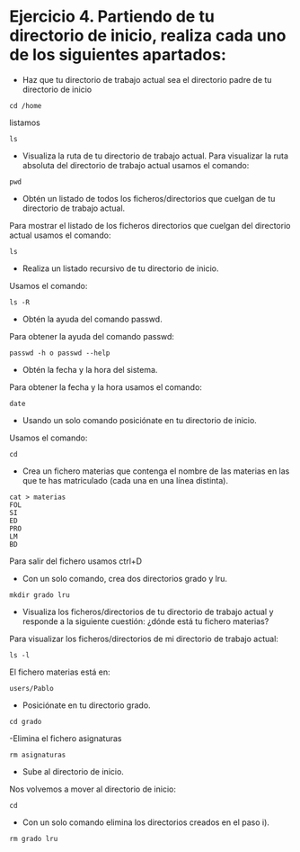 # Ejercicio 4. Partiendo de tu directorio de inicio, realiza cada uno de los siguientes apartados:

- Haz que tu directorio de trabajo actual sea el directorio padre de tu directorio de
inicio
~~~
cd /home
~~~
listamos 
~~~
ls
~~~
- Visualiza la ruta de tu directorio de trabajo actual.
Para visualizar la ruta absoluta del directorio de trabajo actual usamos el comando:
~~~
pwd
~~~
- Obtén un listado de todos los ficheros/directorios que cuelgan de tu directorio de
trabajo actual.

Para mostrar el listado de los ficheros directorios que cuelgan del directorio actual usamos el comando:
~~~
ls
~~~
- Realiza un listado recursivo de tu directorio de inicio.

Usamos el comando:
~~~
ls -R
~~~
- Obtén la ayuda del comando passwd.

Para obtener la ayuda del comando passwd:
~~~
passwd -h o passwd --help
~~~
- Obtén la fecha y la hora del sistema.

Para obtener la fecha y la hora usamos el comando:
~~~
date
~~~
- Usando un solo comando posiciónate en tu directorio de inicio.

Usamos el comando:
~~~
cd
~~~
- Crea un fichero materias que contenga el nombre de las materias en las que te has
matriculado (cada una en una línea distinta).

~~~
cat > materias
FOL
SI
ED
PRO
LM
BD
~~~
Para salir del fichero usamos ctrl+D
- Con un solo comando, crea dos directorios grado y lru.
~~~
mkdir grado lru
~~~

- Visualiza los ficheros/directorios de tu directorio de trabajo actual y responde a la
siguiente cuestión: ¿dónde está tu fichero materias?

Para visualizar los ficheros/directorios de mi directorio de trabajo actual:
~~~
ls -l
~~~
El fichero materias está en:
~~~
users/Pablo
~~~
- Posiciónate en tu directorio grado.
~~~
cd grado
~~~
-Elimina el fichero asignaturas 
~~~
rm asignaturas
~~~
- Sube al directorio de inicio.

Nos volvemos a mover al directorio de inicio:
~~~
cd
~~~

- Con un solo comando elimina los directorios creados en el paso i). 
~~~
rm grado lru
~~~
